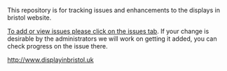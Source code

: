 This repository is for tracking issues and enhancements to the displays in bristol website.

[To add or view issues please click on the issues tab](https://github.com/joelmarriott/displays-in-bristol-issues/issues). If your change is desirable by the administrators we will work on getting it added, you can check progress on the issue there.

http://www.displayinbristol.uk